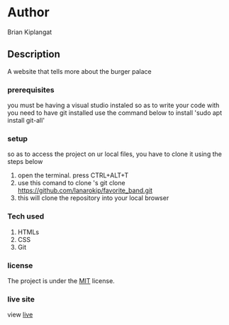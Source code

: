 # Author
Brian Kiplangat
## Description
A website that tells more about the burger palace
### prerequisites
you must be having a visual studio instaled so as to write your code with
you need to have git installed
use the command below to install
'sudo apt install git-all'
### setup
so as to access the project on ur local files, you have to clone it using the steps below
1. open the terminal. press CTRL+ALT+T
2. use this comand to clone 's git clone https://github.com/lanarokip/favorite_band.git
3. this will clone the repository  into your local browser
### Tech used
1. HTMLs
1. CSS
1. Git
### license
The project is under the  [MIT](license) license.
### live site
view [live]( https://briankiplangat88.github.io/ip-1-images/)
